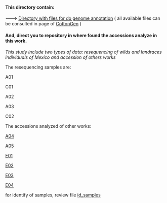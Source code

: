 #### This directory contain: 

---> [Directory with files for do genome annotation](https://github.com/Melcatus/genomic_cotton/tree/master/data/annotation) ( all available files can be consulted in page of [CottonGen](https://www.cottongen.org/data/download/genome_tetraploid/AD1#CM) )

#### And, direct you to repository in where found the accessions analyze in this work.

*This study include two types of data: resequencing of wilds and landraces individuals of Mexico and accession of others works*

The resequencing samples are: 

A01

C01

A02

A03

C02

The accessions analyzed of other works:  

[A04](https://trace.ncbi.nlm.nih.gov/Traces/sra/?run=SRR1975549)

[A05](https://trace.ncbi.nlm.nih.gov/Traces/sra/?run=SRR1536369)

[E01](https://www.cottongen.org/data/download/genome_tetraploid/AD1)

[E02](https://trace.ncbi.nlm.nih.gov/Traces/sra/?run=SRR1536367)

[E03](https://trace.ncbi.nlm.nih.gov/Traces/sra/?run=SRR1536365)

[E04](https://trace.ncbi.nlm.nih.gov/Traces/sra/?run=SRR1536364)


for identify of samples, review file [id_samples](https://github.com/Melcatus/genomic_cotton/blob/master/meta/id_samples.txt)
